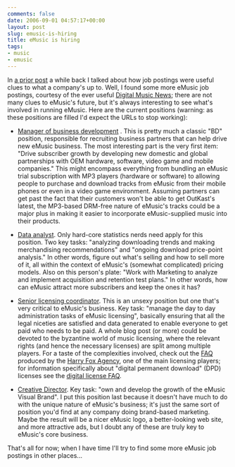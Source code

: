 ```yaml
---
comments: false
date: 2006-09-01 04:57:17+00:00
layout: post
slug: emusic-is-hiring
title: eMusic is hiring
tags:
- music
- emusic
---
```


In [a prior post](http://www.swindleeeee.com/2006/07/15/emusic-toolbar-for-firefox-coming/) a while back I talked about how job postings were useful clues to what a company's up to. Well, I found some more eMusic job postings, courtesy of the ever useful [Digital Music News](http://www.digitalmusicnews.com/); there are not many clues to eMusic's future, but it's always interesting to see what's involved in running eMusic. Here are the current positions (warning: as these positions are filled I'd expect the URLs to stop working):



	
  * [Manager of business development](http://www.digitalmusicnews.com/jobs/emusic_bizdev) . This is pretty much a classic "BD" position, responsible for recruiting business partners that can help drive new eMusic business.  The most interesting part is the very first item: "Drive subscriber growth by developing new domestic and global partnerships with OEM hardware, software, video game and mobile companies." This might encompass everything from bundling an eMusic trial subscription with MP3 players (hardware or software) to allowing people to purchase and download tracks from eMusic from their mobile phones or even in a video game environment. Assuming partners can get past the fact that their customers won't be able to get OutKast's latest, the MP3-based DRM-free nature of eMusic's tracks could be a major plus in making it easier to incorporate eMusic-supplied music into their products.

	
  * [Data analyst](http://www.digitalmusicnews.com/jobs/emusic_analyst). Only hard-core statistics nerds need apply for this position. Two key tasks: "analyzing downloading trends and making merchandising recommendations" and "ongoing download price-point analysis." In other words, figure out what's selling and how to sell more of it, all within the context of eMusic's (somewhat complicated) pricing models. Also on this person's plate: "Work with Marketing to analyze and implement acquisition and retention test plans." In other words, how can eMusic attract more subscribers and keep the ones it has?

	
  * [Senior licensing coordinator](http://www.digitalmusicnews.com/jobs/emusic_license). This is an unsexy position but one that's very critical to eMusic's business. Key task: "manage the day to day administration tasks of eMusic licensing", basically ensuring that all the legal niceties are satisfied and data generated to enable everyone to get paid who needs to be paid. A whole blog post (or more) could be devoted to the byzantine world of music licensing, where the relevant rights (and hence the necessary licenses) are split among multiple players. For a taste of the complexities involved, check out the [FAQ](http://www.harryfox.com/public/FAQ.jsp) produced by the [Harry Fox Agency](http://www.harryfox.com/), one of the main licensing players; for information specifically about "digital permanent download" (DPD) licenses see the [digital license FAQ](http://www.harryfox.com/public/infoFAQDigitalLicensing.jsp).

	
  * [Creative Director](http://www.digitalmusicnews.com/jobs/emusic_creative). Key task: "own and develop the growth of the eMusic Visual Brand". I put this position last because it doesn't have much to do with the unique nature of eMusic's business; it's just the same sort of position you'd find at any company doing brand-based marketing. Maybe the result will be a nicer eMusic logo, a better-looking web site, and more attractive ads, but I doubt any of these are truly key to eMusic's core business.


That's all for now; when I have time I'll try to find some more eMusic job postings in other places...

